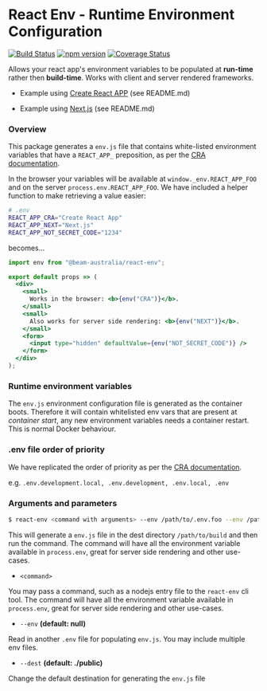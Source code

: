 # React Env - Runtime Environment Configuration

[![Build Status](https://travis-ci.org/beam-australia/react-env.svg?branch=master)](https://travis-ci.org/beam-australia/react-env)
[![npm version](https://badge.fury.io/js/%40beam-australia%2Freact-env.svg)](https://badge.fury.io/js/%40beam-australia%2Freact-env)
[![Coverage Status](https://coveralls.io/repos/github/beam-australia/react-env/badge.svg?branch=2.0.2)](https://coveralls.io/github/beam-australia/react-env?branch=2.0.2)

Allows your react app's environment variables to be populated at **run-time** rather then **build-time**. Works with client and server rendered frameworks.

* Example using [Create React APP](examples/create-react-app/README.md) (see README.md)

* Example using [Next.js](examples/next.js/README.md) (see README.md)

### Overview

This package generates a `env.js` file that contains white-listed environment variables that have a `REACT_APP_` preposition, as per the [CRA documentation](https://facebook.github.io/create-react-app/docs/adding-custom-environment-variables).

In the browser your variables will be available at `window._env.REACT_APP_FOO` and on the server `process.env.REACT_APP_FOO`. We have included a helper function to make retrieving a value easier:

```bash
# .env
REACT_APP_CRA="Create React App"
REACT_APP_NEXT="Next.js"
REACT_APP_NOT_SECRET_CODE="1234"
```

becomes...

```jsx
import env from "@beam-australia/react-env";

export default props => (
  <div>
    <small>
      Works in the browser: <b>{env("CRA")}</b>.
    </small>
    <small>
      Also works for server side rendering: <b>{env("NEXT")}</b>.
    </small>    
    <form>
      <input type="hidden" defaultValue={env("NOT_SECRET_CODE")} />
    </form>
  </div>
);
```

### Runtime environment variables

The `env.js` environment configuration file is generated as the container boots. Therefore it will contain whitelisted env vars that are present at _container start_, any new environment variables needs a container restart. This is normal Docker behaviour.

### .env file order of priority

We have replicated the order of priority as per the [CRA documentation](https://facebook.github.io/create-react-app/docs/adding-custom-environment-variables#what-other-env-files-can-be-used).

e.g. `.env.development.local, .env.development, .env.local, .env`

### Arguments and parameters


```bash
$ react-env <command with arguments> --env /path/to/.env.foo --env /path/to/.env.bar --dest /path/to/build
```

This will generate a `env.js` file in the dest directory `/path/to/build` and then run the command. The command will have all the environment variable available in `process.env`, great for server side rendering and other use-cases.

* `<command>` 

You may pass a command, such as a nodejs entry file to the `react-env` cli tool. The command will have all the environment variable available in `process.env`, great for server side rendering and other use-cases.

* `--env` **(default: null)**

Read in another `.env` file for populating `env.js`. You may include multiple env files.

* `--dest` **(default: ./public)**

Change the default destination for generating the `env.js` file
